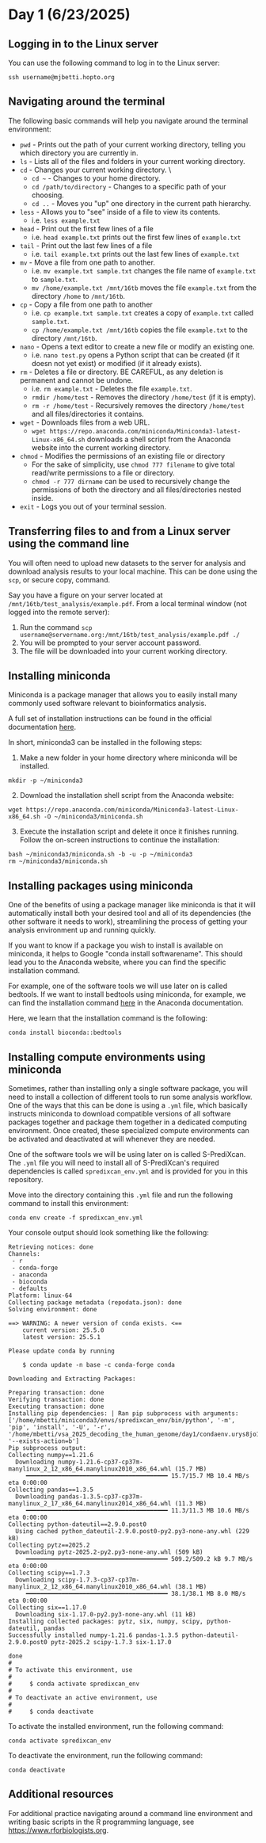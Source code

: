 # Day 1 (6/23/2025)
## Logging in to the Linux server
You can use the following command to log in to the Linux server:
```
ssh username@mjbetti.hopto.org
```

## Navigating around the terminal
The following basic commands will help you navigate around the terminal environment:

* ```pwd``` - Prints out the path of your current working directory, telling you which directory you are currently in.
* ```ls``` - Lists all of the files and folders in your current working directory.
* ```cd``` - Changes your current working directory. \
    * ```cd ~``` - Changes to your home directory.
    * ```cd /path/to/directory``` - Changes to a specific path of your choosing.
    * ```cd ..``` - Moves you "up" one directory in the current path hierarchy.
* ```less``` - Allows you to "see" inside of a file to view its contents.
    * i.e. ```less example.txt```
* ```head``` - Print out the first few lines of a file
    * i.e. ```head example.txt``` prints out the first few lines of ```example.txt```
* ```tail``` - Print out the last few lines of a file
    * i.e. ```tail example.txt``` prints out the last few lines of ```example.txt```
* ```mv``` - Move a file from one path to another.
    * i.e. ```mv example.txt sample.txt``` changes the file name of ```example.txt``` to ```sample.txt```.
    * ```mv /home/example.txt /mnt/16tb``` moves the file ```example.txt``` from the directory ```/home``` to ```/mnt/16tb```.
* ```cp``` - Copy a file from one path to another
    * i.e. ```cp example.txt sample.txt``` creates a copy of ```example.txt``` called ```sample.txt```.
    * ```cp /home/example.txt /mnt/16tb``` copies the file ```example.txt``` to the directory ```/mnt/16tb```.
* ```nano``` - Opens a text editor to create a new file or modify an existing one.
    * i.e. ```nano test.py``` opens a Python script that can be created (if it doesn not yet exist) or modified (if it already exists).
* ```rm``` - Deletes a file or directory. BE CAREFUL, as any deletion is permanent and cannot be undone.
    * i.e. ```rm example.txt``` - Deletes the file ```example.txt```.
    * ```rmdir /home/test``` - Removes the directory ```/home/test``` (if it is empty).
    * ```rm -r /home/test``` - Recursively removes the directory ```/home/test``` and all files/directories it contains.
* ```wget``` - Downloads files from a web URL.
    * ```wget https://repo.anaconda.com/miniconda/Miniconda3-latest-Linux-x86_64.sh``` downloads a shell script from the Anaconda website into the current working directory.
* ```chmod``` - Modifies the permissions of an existing file or directory
    * For the sake of simplicity, use ```chmod 777 filename``` to give total read/write permissions to a file or directory. 
    * ```chmod -r 777 dirname``` can be used to recursively change the permissions of both the directory and all files/directories nested inside.
* ```exit``` - Logs you out of your terminal session.

## Transferring files to and from a Linux server using the command line
You will often need to upload new datasets to the server for analysis and download analysis results to your local machine. This can be done using the ```scp```, or secure copy, command.

Say you have a figure on your server located at ```/mnt/16tb/test_analysis/example.pdf```. From a local terminal window (not logged into the remote server):
1. Run the command ```scp username@servername.org:/mnt/16tb/test_analysis/example.pdf ./```
2. You will be prompted to your server account password.
3. The file will be downloaded into your current working directory.

## Installing miniconda 
Miniconda is a package manager that allows you to easily install many commonly used software relevant to bioinformatics analysis.

A full set of installation instructions can be found in the official documentation [here](https://www.anaconda.com/docs/getting-started/miniconda/install#linux).

In short, miniconda3 can be installed in the following steps:
1. Make a new folder in your home directory where miniconda will be installed.
```
mkdir -p ~/miniconda3
```
2. Download the installation shell script from the Anaconda website:
```
wget https://repo.anaconda.com/miniconda/Miniconda3-latest-Linux-x86_64.sh -O ~/miniconda3/miniconda.sh
```
3. Execute the installation script and delete it once it finishes running. Follow the on-screen instructions to continue the installation:
```
bash ~/miniconda3/miniconda.sh -b -u -p ~/miniconda3
rm ~/miniconda3/miniconda.sh
```

## Installing packages using miniconda 
One of the benefits of using a package manager like miniconda is that it will automatically install both your desired tool and all of its dependencies (the other software it needs to work), streamlining the process of getting your analysis environment up and running quickly.

If you want to know if a package you wish to install is available on miniconda, it helps to Google "conda install softwarename". This should lead you to the Anaconda website, where you can find the specific installation command.

For example, one of the software tools we will use later on is called bedtools. If we want to install bedtools using miniconda, for example, we can find the installation command [here](https://anaconda.org/bioconda/bedtools) in the Anaconda documentation.

Here, we learn that the installation command is the following:
```
conda install bioconda::bedtools
```

## Installing compute environments using miniconda
Sometimes, rather than installing only a single software package, you will need to install a collection of different tools to run some analysis workflow. One of the ways that this can be done is using a ```.yml``` file, which basically instructs miniconda to download compatible versions of all software packages together and package them together in a dedicated computing environment. Once created, these specialized compute environments can be activated and deactivated at will whenever they are needed.

One of the software tools we will be using later on is called S-PrediXcan. The ```.yml``` file you will need to install all of S-PrediXcan's required dependencies is called ```spredixcan_env.yml``` and is provided for you in this repository.

Move into the directory containing this ```.yml``` file and run the following command to install this environment:
```
conda env create -f spredixcan_env.yml
```

Your console output should look something like the following:
```
Retrieving notices: done
Channels:
 - r
 - conda-forge
 - anaconda
 - bioconda
 - defaults
Platform: linux-64
Collecting package metadata (repodata.json): done
Solving environment: done

==> WARNING: A newer version of conda exists. <==
    current version: 25.5.0
    latest version: 25.5.1

Please update conda by running

    $ conda update -n base -c conda-forge conda

Downloading and Extracting Packages:
                                                                        
Preparing transaction: done                                                                                                       
Verifying transaction: done                                                                                                         
Executing transaction: done                                                                                                         
Installing pip dependencies: | Ran pip subprocess with arguments:                                                                   
['/home/mbetti/miniconda3/envs/spredixcan_env/bin/python', '-m', 'pip', 'install', '-U', '-r', '/home/mbetti/vsa_2025_decoding_the_human_genome/day1/condaenv.urys8jo1.requirements.txt', '--exists-action=b']                                          
Pip subprocess output:                                                    
Collecting numpy==1.21.6                                                                                                            
  Downloading numpy-1.21.6-cp37-cp37m-manylinux_2_12_x86_64.manylinux2010_x86_64.whl (15.7 MB)                                                                                                      
     ━━━━━━━━━━━━━━━━━━━━━━━━━━━━━━━━━━━━━━━━ 15.7/15.7 MB 10.4 MB/s eta 0:00:00                                                                        
Collecting pandas==1.3.5                                                                                                            
  Downloading pandas-1.3.5-cp37-cp37m-manylinux_2_17_x86_64.manylinux2014_x86_64.whl (11.3 MB)                                                                                                      
     ━━━━━━━━━━━━━━━━━━━━━━━━━━━━━━━━━━━━━━━━ 11.3/11.3 MB 10.6 MB/s eta 0:00:00                                                                        
Collecting python-dateutil==2.9.0.post0                                                                                             
  Using cached python_dateutil-2.9.0.post0-py2.py3-none-any.whl (229 kB)                                                                    
Collecting pytz==2025.2                                                                                                             
  Downloading pytz-2025.2-py2.py3-none-any.whl (509 kB)                                                                                     
     ━━━━━━━━━━━━━━━━━━━━━━━━━━━━━━━━━━━━━━━━ 509.2/509.2 kB 9.7 MB/s eta 0:00:00
Collecting scipy==1.7.3
  Downloading scipy-1.7.3-cp37-cp37m-manylinux_2_12_x86_64.manylinux2010_x86_64.whl (38.1 MB)
     ━━━━━━━━━━━━━━━━━━━━━━━━━━━━━━━━━━━━━━━━ 38.1/38.1 MB 8.0 MB/s eta 0:00:00
Collecting six==1.17.0
  Downloading six-1.17.0-py2.py3-none-any.whl (11 kB)
Installing collected packages: pytz, six, numpy, scipy, python-dateutil, pandas
Successfully installed numpy-1.21.6 pandas-1.3.5 python-dateutil-2.9.0.post0 pytz-2025.2 scipy-1.7.3 six-1.17.0

done
#
# To activate this environment, use
#
#     $ conda activate spredixcan_env
#
# To deactivate an active environment, use
#
#     $ conda deactivate
```

To activate the installed environment, run the following command:
```
conda activate spredixcan_env
```

To deactivate the environment, run the following command:
```
conda deactivate
```

## Additional resources
For additional practice navigating around a command line environment and writing basic scripts in the R programming language, see https://www.rforbiologists.org.
